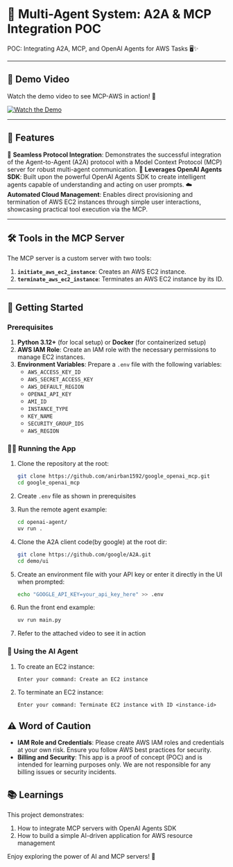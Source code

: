 # 🚀 Multi-Agent System: A2A & MCP Integration POC

POC: Integrating A2A, MCP, and OpenAI Agents for AWS Tasks 🖥️✨


---

## 🎥 Demo Video

Watch the demo video to see MCP-AWS in action! 🚀

[![Watch the Demo](https://img.youtube.com/vi/FeGmKmsYcRc/0.jpg)](https://youtu.be/FeGmKmsYcRc)

---


## 🌟 Features

🚀 **Seamless Protocol Integration**: Demonstrates the successful integration of the Agent-to-Agent (A2A) protocol with a Model Context Protocol (MCP) server for robust multi-agent communication.
🧠 **Leverages OpenAI Agents SDK**: Built upon the powerful OpenAI Agents SDK to create intelligent agents capable of understanding and acting on user prompts.
☁️ **Automated Cloud Management**: Enables direct provisioning and termination of AWS EC2 instances through simple user interactions, showcasing practical tool execution via the MCP.

---

## 🛠️ Tools in the MCP Server

The MCP server is a custom server with two tools:
1. **`initiate_aws_ec2_instance`**: Creates an AWS EC2 instance.
2. **`terminate_aws_ec2_instance`**: Terminates an AWS EC2 instance by its ID.

---

## 🚀 Getting Started

### Prerequisites
1. **Python 3.12+** (for local setup) or **Docker** (for containerized setup)
2. **AWS IAM Role**: Create an IAM role with the necessary permissions to manage EC2 instances.
3. **Environment Variables**: Prepare a `.env` file with the following variables:
    - `AWS_ACCESS_KEY_ID`
    - `AWS_SECRET_ACCESS_KEY`
    - `AWS_DEFAULT_REGION`
    - `OPENAI_API_KEY`
    - `AMI_ID`
    - `INSTANCE_TYPE`
    - `KEY_NAME`
    - `SECURITY_GROUP_IDS`
    - `AWS_REGION`

### 🏃‍♂️ Running the App
1. Clone the repository at the root:
     ```bash
     git clone https://github.com/anirban1592/google_openai_mcp.git
     cd google_openai_mcp
     ```
2. Create `.env` file as shown in prerequisites

3. Run the remote agent example:
     ```bash
     cd openai-agent/
     uv run .     
     ```
3. Clone the A2A client code(by google) at the root dir:
     ```bash
     git clone https://github.com/google/A2A.git
     cd demo/ui
     ```
4. Create an environment file with your API key or enter it directly in the UI when prompted:
     ```bash
     echo "GOOGLE_API_KEY=your_api_key_here" >> .env
     ```
5. Run the front end example:
     ```bash
    uv run main.py
     ```
6. Refer to the attached video to see it in action

### 💬 Using the AI Agent

1. To create an EC2 instance:
    ```
    Enter your command: Create an EC2 instance
    ```

2. To terminate an EC2 instance:
    ```
    Enter your command: Terminate EC2 instance with ID <instance-id>
    ```

## ⚠️ Word of Caution

- **IAM Role and Credentials**: Please create AWS IAM roles and credentials at your own risk. Ensure you follow AWS best practices for security.
- **Billing and Security**: This app is a proof of concept (POC) and is intended for learning purposes only. We are not responsible for any billing issues or security incidents.

## 📚 Learnings

This project demonstrates:
1. How to integrate MCP servers with OpenAI Agents SDK
2. How to build a simple AI-driven application for AWS resource management

Enjoy exploring the power of AI and MCP servers! 🌟
